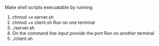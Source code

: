 Make shell scripts execuatable by running 
1. chmod +x server.sh
2. chmod +x client.sh
Run on one terminal
3. ./server.sh
4. On the command line input provide the port
Run on another terminal
5. ./client.sh <hostname> <port>
